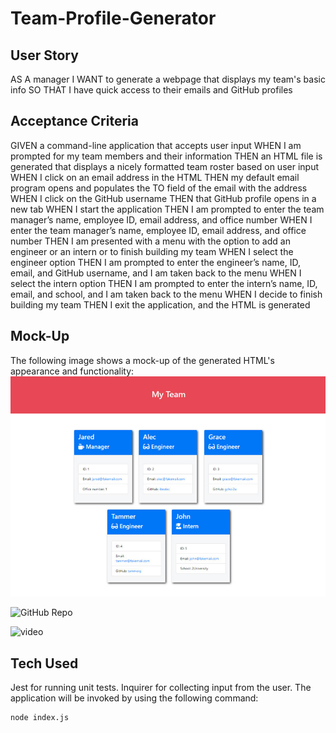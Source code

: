 # Team-Profile-Generator

## User Story

AS A manager
I WANT to generate a webpage that displays my team's basic info
SO THAT I have quick access to their emails and GitHub profiles

## Acceptance Criteria
GIVEN a command-line application that accepts user input
WHEN I am prompted for my team members and their information
THEN an HTML file is generated that displays a nicely formatted team roster based on user input
WHEN I click on an email address in the HTML
THEN my default email program opens and populates the TO field of the email with the address
WHEN I click on the GitHub username
THEN that GitHub profile opens in a new tab
WHEN I start the application
THEN I am prompted to enter the team manager’s name, employee ID, email address, and office number
WHEN I enter the team manager’s name, employee ID, email address, and office number
THEN I am presented with a menu with the option to add an engineer or an intern or to finish building my team
WHEN I select the engineer option
THEN I am prompted to enter the engineer’s name, ID, email, and GitHub username, and I am taken back to the menu
WHEN I select the intern option
THEN I am prompted to enter the intern’s name, ID, email, and school, and I am taken back to the menu
WHEN I decide to finish building my team
THEN I exit the application, and the HTML is generated

## Mock-Up
The following image shows a mock-up of the generated HTML's appearance and functionality:
![HTML webpage titled “My Team” features cards listing employee names, titles, and other key info.](assets\10-object-oriented-programming-homework-demo.jpg)

![GitHub Repo](https://github.com/kristyvanatta/Team-Profile-Generator)


![video](https://drive.google.com/file/d/1-bKR_3v5QYfjiyPNI2AYqSRdtgluk22Q/view)


## Tech Used
Jest for running unit tests.
Inquirer for collecting input from the user.
The application will be invoked by using the following command:
```bash
node index.js
```
